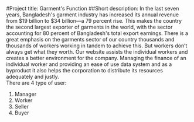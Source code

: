 #Project title: Garment's Function
##Short description:
In the last seven years, Bangladesh's garment industry has increased its annual revenue from $19 billion to $34 billion—a 79 percent rise. This makes the country the second largest exporter of garments in the world, with the sector accounting for 80 percent of Bangladesh's total export earnings. There is a great emphasis on the garments sector of our country thousands and thousands of workers working in tandem to achieve this. But workers don’t always get what they worth. Our website assists the individual workers and creates a better environment for the company. Managing the finance of an individual worker and providing an ease of use data system and as a byproduct it also helps the corporation to distribute its resources adequately and justly.   
There are 4 type of user: 
1.	Manager
2.	Worker
3.	Seller 
4.	Buyer

